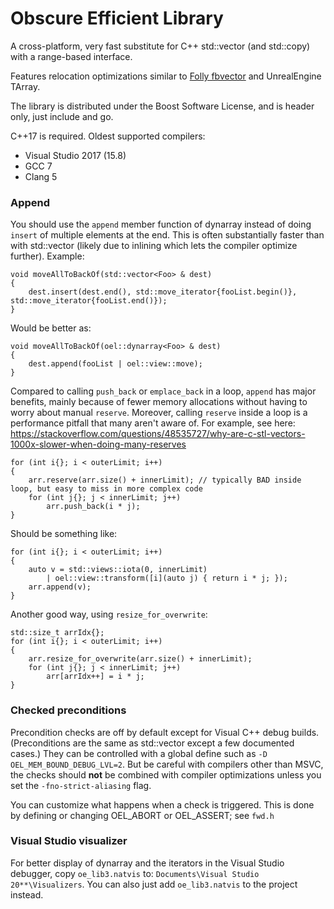 # Obscure Efficient Library

A cross-platform, very fast substitute for C++ std::vector (and std::copy) with a range-based interface.

Features relocation optimizations similar to [Folly fbvector](https://github.com/facebook/folly/blob/master/folly/docs/FBVector.md#object-relocation) and UnrealEngine TArray.

The library is distributed under the Boost Software License, and is header only, just include and go.

C++17 is required. Oldest supported compilers:
* Visual Studio 2017 (15.8)
* GCC 7
* Clang 5

### Append

You should use the `append` member function of dynarray instead of doing `insert` of multiple elements at the end. This is often substantially faster than with std::vector (likely due to inlining which lets the compiler optimize further). Example:

	void moveAllToBackOf(std::vector<Foo> & dest)
	{
		dest.insert(dest.end(), std::move_iterator{fooList.begin()}, std::move_iterator{fooList.end()});
	}

Would be better as:

	void moveAllToBackOf(oel::dynarray<Foo> & dest)
	{
		dest.append(fooList | oel::view::move);
	}

Compared to calling `push_back` or `emplace_back` in a loop, `append` has major benefits, mainly because of fewer memory allocations without having to worry about manual `reserve`. Moreover, calling `reserve` inside a loop is a performance pitfall that many aren't aware of. For example, see here: <https://stackoverflow.com/questions/48535727/why-are-c-stl-vectors-1000x-slower-when-doing-many-reserves>

	for (int i{}; i < outerLimit; i++)
	{
		arr.reserve(arr.size() + innerLimit); // typically BAD inside loop, but easy to miss in more complex code
		for (int j{}; j < innerLimit; j++)
			arr.push_back(i * j);
	}

Should be something like:

	for (int i{}; i < outerLimit; i++)
	{
		auto v = std::views::iota(0, innerLimit)
			| oel::view::transform([i](auto j) { return i * j; });
		arr.append(v);
	}

Another good way, using `resize_for_overwrite`:

	std::size_t arrIdx{};
	for (int i{}; i < outerLimit; i++)
	{
		arr.resize_for_overwrite(arr.size() + innerLimit);
		for (int j{}; j < innerLimit; j++)
			arr[arrIdx++] = i * j;
	}

### Checked preconditions

Precondition checks are off by default except for Visual C++ debug builds. (Preconditions are the same as std::vector except a few documented cases.) They can be controlled with a global define such as `-D OEL_MEM_BOUND_DEBUG_LVL=2`. But be careful with compilers other than MSVC, the checks should **not** be combined with compiler optimizations unless you set the `-fno-strict-aliasing` flag.

You can customize what happens when a check is triggered. This is done by defining or changing OEL_ABORT or OEL_ASSERT; see `fwd.h`

### Visual Studio visualizer

For better display of dynarray and the iterators in the Visual Studio debugger, copy `oe_lib3.natvis` to:
`Documents\Visual Studio 20**\Visualizers`. You can also just add `oe_lib3.natvis` to the project instead.
